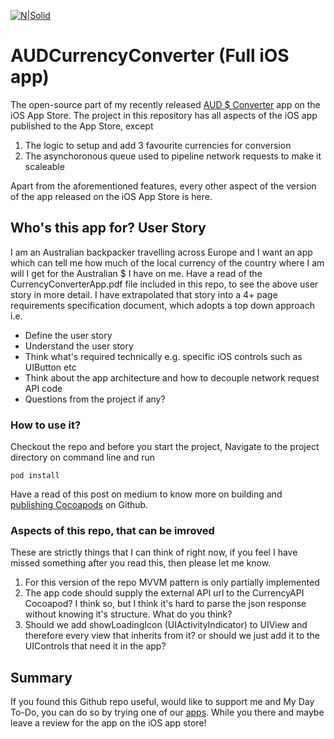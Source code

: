 [![N|Solid](https://mydaytodo.com/wp-content/uploads/2018/08/MDTicon-1-150x150.png)](https://mydaytodo.com/)
# AUDCurrencyConverter (Full iOS app)
The open-source part of my recently released [AUD $ Converter] app on the iOS App Store. The project in this repository has all aspects of the iOS app published to the App Store, except 
1. The logic to setup and add 3 favourite currencies for conversion
2. The asynchoronous queue used to pipeline network requests to make it scaleable

Apart from the aforementioned features, every other aspect of the version of the app released on the iOS App Store is here. 

## Who's this app for? User Story
I am an Australian backpacker travelling across Europe and I want an app which can tell me how much of the local currency of the country where I am will I get for the Australian $ I have on me. Have a read of the CurrencyConverterApp.pdf file included in this repo, to see the above user story in more detail. I have extrapolated that story into a 4+ page requirements specification document, which adopts a top down approach i.e. 
- Define the user story
- Understand the user story
- Think what's required technically e.g. specific iOS controls such as UIButton etc
- Think about the app architecture and how to decouple network request API code
- Questions from the project if any?

### How to use it?
Checkout the repo and before you start the project,
Navigate to the project directory on command line and run 
```
pod install
```

Have a read of this post on medium to know more on building and [publishing Cocoapods] on Github.


### Aspects of this repo, that can be imroved
These are strictly things that I can think of right now, if you feel I have missed something after you read this, then please let me know.
1. For this version of the repo MVVM pattern is only partially implemented
2. The app code should supply the external API url to the CurrencyAPI Cocoapod? I think so, but I think it's hard to parse the json response without knowing it's structure. What do you think?
3. Should we add showLoadingIcon (UIActivityIndicator) to UIView and therefore every view that inherits from it? or should we just add it to the UIControls that need it in the app?


## Summary
If you found this Github repo useful, would like to support me and My Day To-Do, you can do so by trying one of our [apps]. While you there and maybe leave a review for the app on the iOS app store!

[CurrencyAPI pod on Github]: https://github.com/cptdanko/CurrencyAPI
[AUD $ Converter]: https://apps.apple.com/au/app/aud-$-currency-converter/id1501784723
[apps]:(https://mydaytodo.com/apps/)
[publishing Cocoapods]: https://medium.com/@bhuman.soni/open-source-currencyapi-cocoapod-on-github-9734f068b650
[My Day To-Do]: (https://mydaytodo.com/)
[blog]: (https://mydaytoco.com/blog)
